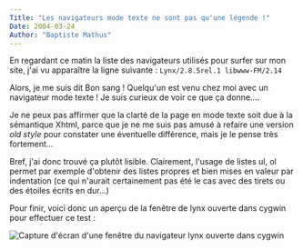 ```yaml
---
Title: "Les navigateurs mode texte ne sont pas qu'une légende !"
Date: 2004-03-24
Author: "Baptiste Mathus"
---
```




En regardant ce matin la liste des navigateurs utilisés pour surfer sur
mon site, j'ai vu apparaître la ligne suivante :
`Lynx/2.8.5rel.1 libwww-FM/2.14`

Alors, je me suis dit Bon sang ! Quelqu'un est venu chez moi avec un
navigateur mode texte ! Je suis curieux de voir ce que ça donne....

Je ne peux pas affirmer que la clarté de la page en mode texte soit due
à la sémantique Xhtml, parce que je ne me suis pas amusé à refaire une
version *old style* pour constater une éventuelle différence, mais je le
pense très fortement...

Bref, j'ai donc trouvé ça plutôt lisible. Clairement, l'usage de listes
ul, ol permet par exemple d'obtenir des listes propres et bien mises en
valeur par indentation (ce qui n'aurait certainement pas été le cas avec
des tirets ou des étoiles écrits en dur...)

Pour finir, voici donc un aperçu de la fenêtre de lynx ouverte dans
cygwin pour effectuer ce test :

![Capture d'écran d'une fenêtre du navigateur lynx ouverte dans
cygwin](http://ehehe.free.fr/lynx_cygwin.png "Lynx dans Cygwin")

